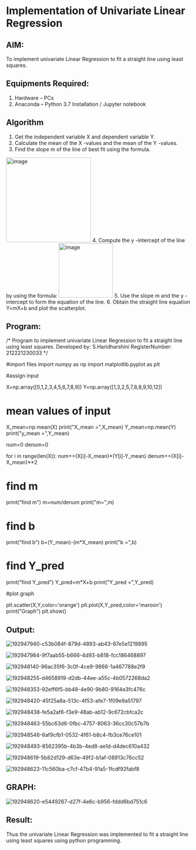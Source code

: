 # Implementation of Univariate Linear Regression
## AIM:
To implement univariate Linear Regression to fit a straight line using least squares.

## Equipments Required:
1. Hardware – PCs
2. Anaconda – Python 3.7 Installation / Jupyter notebook

## Algorithm
1. Get the independent variable X and dependent variable Y.
2. Calculate the mean of the X -values and the mean of the Y -values.
3. Find the slope m of the line of best fit using the formula. 
<img width="231" alt="image" src="https://user-images.githubusercontent.com/93026020/192078527-b3b5ee3e-992f-46c4-865b-3b7ce4ac54ad.png">
4. Compute the y -intercept of the line by using the formula:
<img width="148" alt="image" src="https://user-images.githubusercontent.com/93026020/192078545-79d70b90-7e9d-4b85-9f8b-9d7548a4c5a4.png">
5. Use the slope m and the y -intercept to form the equation of the line.
6. Obtain the straight line equation Y=mX+b and plot the scatterplot.

## Program:

/*
Program to implement univariate Linear Regression to fit a straight line using least squares.
Developed by: S.Haridharshini
RegisterNumber:  212221230033
*/



#import files
import numpy as np
import matplotlib.pyplot as plt

#assign input

X=np.array([0,1,2,3,4,5,6,7,8,9])
Y=np.array([1,3,2,5,7,8,8,9,10,12])


# mean values of input

X_mean=np.mean(X)
print("X_mean =",X_mean)
Y_mean=np.mean(Y)
print("y_mean =",Y_mean)

num=0
denum=0

for i in range(len(X)):
  num+=(X[i]-X_mean)*(Y[i]-Y_mean)
  denum+=(X[i]-X_mean)**2

# find m
print("find m")
m=num/denum
print("m=",m)

# find b
print("find b")
b=(Y_mean)-(m*X_mean)
print("b =",b)

# find Y_pred
print("find Y_pred")
Y_pred=m*X+b
print("Y_pred =",Y_pred)

#plot graph

plt.scatter(X,Y,color='orange')
plt.plot(X,Y_pred,color='maroon')
print("Graph")
plt.show()



## Output:
![192947940-c53b084f-879d-4893-ab43-87e5e1219895](https://user-images.githubusercontent.com/94169318/193605637-909ed129-6510-4ff7-827d-d7b128a3ea79.png)

![192947984-9f7aab55-b666-4d93-b818-fcc186468897](https://user-images.githubusercontent.com/94169318/193605679-f3a3c5e2-24be-441d-8ac1-379ecb3dd079.png)

![192948140-96ac35f6-3c0f-4ce9-9866-1a467788e2f9](https://user-images.githubusercontent.com/94169318/193605703-a8ef68c8-0f18-45d9-b8f6-9d3b781a8f18.png)

![192948255-d4658919-d2db-44ee-a55c-4b0572268da2](https://user-images.githubusercontent.com/94169318/193605737-53bdbcd5-358c-4c21-9e84-5a7aa157e495.png)

![192948353-92eff6f5-bb48-4e90-9b80-9164e3fc476c](https://user-images.githubusercontent.com/94169318/193605787-e3622c1b-9b28-44d5-ab53-6a903fb765f8.png)

![192948420-45f25a8a-513c-4f53-afe7-1f09e9a51797](https://user-images.githubusercontent.com/94169318/193605824-89048523-74fc-4ddf-8ffc-eccde1cd2166.png)

![192948438-fe5a2af6-f3e9-48ab-ab12-9c672cbfca2c](https://user-images.githubusercontent.com/94169318/193605856-2c8f02f9-df84-4f0b-aa17-61418f8e78b3.png)

![192948463-55bc63d6-0fbc-4757-8063-36cc30c57b7b](https://user-images.githubusercontent.com/94169318/193605879-d21d98b9-e261-4b33-a8b6-807b93d0b94e.png)

![192948548-6af9cfb1-0532-4f61-b8c4-fb3ce76ce101](https://user-images.githubusercontent.com/94169318/193605910-36da7aed-4993-4e00-a816-f98643dd5564.png)

![192948493-8562395b-4b3b-4ed8-ae1d-d4dec610a432](https://user-images.githubusercontent.com/94169318/193605943-f87c2613-7f06-458e-8b79-47842dcaaeab.png)

![192948619-5b82d129-d63e-49f2-b1af-08913c76cc52](https://user-images.githubusercontent.com/94169318/193605979-0ff5f125-1ebf-4e7b-844e-ed7f6da756af.png)

![192948623-11c560ba-c7cf-47b4-91a5-1fcdf92fabf8](https://user-images.githubusercontent.com/94169318/193606007-5e471686-c3a1-448e-b1ed-bc3c84638407.png)


## GRAPH:
![192948620-e5449267-d27f-4e6c-b956-fddd6bd751c6](https://user-images.githubusercontent.com/94169318/193606099-2c73f17f-d5ef-4741-8c5f-e4a1ea8bbfef.png)


## Result:
Thus the univariate Linear Regression was implemented to fit a straight line using least squares using python programming.
